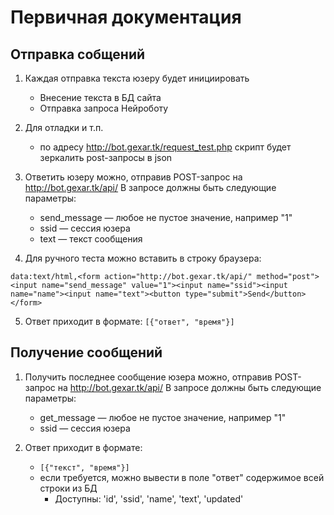# Первичная документация

## Отправка собщений

1. Каждая отправка текста юзеру будет инициировать
	* Внесение текста в БД сайта
	* Отправка запроса Нейроботу

2. Для отладки и т.п. 
	* по адресу http://bot.gexar.tk/request_test.php скрипт будет зеркалить post-запросы в json
 
3. Ответить юзеру можно, отправив POST-запрос на http://bot.gexar.tk/api/
В запросе должны быть следующие параметры:
	* send_message — любое не пустое значение, например "1"
	* ssid — сессия юзера
	* text — текст сообщения

4. Для ручного теста можно вставить в строку браузера:

`data:text/html,<form action="http://bot.gexar.tk/api/" method="post"><input name="send_message" value="1"><input name="ssid"><input name="name"><input name="text"><button type="submit">Send</button></form>`

5. Ответ приходит в формате:
`[{"ответ", "время"}]`

## Получение сообщений

1. Получить последнее сообщение юзера можно, отправив POST-запрос на http://bot.gexar.tk/api/
В запросе должны быть следующие параметры:
	* get_message — любое не пустое значение, например "1"
	* ssid — сессия юзера

2. Ответ приходит в формате:
	* `[{"текст", "время"}]`
	* если требуется, можно вывести в поле "ответ" содержимое всей строки из БД
		* Доступны: 'id', 'ssid', 'name', 'text', 'updated'